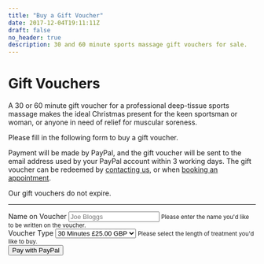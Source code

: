 ```yaml
---
title: "Buy a Gift Voucher"
date: 2017-12-04T19:11:11Z
draft: false
no_header: true
description: 30 and 60 minute sports massage gift vouchers for sale.
---
```


<div class="jumbotron">
  <h1 class="display-2">Gift Vouchers</h1>
  <p class="lead">A 30 or 60 minute gift voucher for a professional deep-tissue sports massage makes the ideal Christmas present for the keen sportsman or woman, or anyone in need of relief for muscular soreness.<p>
</div>

Please fill in the following form to buy a gift voucher.

Payment will be made by PayPal, and the gift voucher will be sent to the email address used by your PayPal account within 3 working days.  The gift voucher can be redeemed by <a href="/contact/">contacting us</a>, or when <a href="https://app.acuityscheduling.com/schedule.php?owner=14767332">booking an appointment</a>.

Our gift vouchers do not expire.

---

<form action="https://www.paypal.com/cgi-bin/webscr" method="post" target="_top">
  <input type="hidden" name="cmd" value="_s-xclick">
  <input type="hidden" name="hosted_button_id" value="46HCZEDRR2UKS">
  <input type="hidden" name="on1" value="Name on Voucher">
  <input type="hidden" name="on0" value="Voucher">
  <input type="hidden" name="currency_code" value="GBP">
  <div class="form-group">
    <label for="os1">Name on Voucher</label>
    <input type="text" class="form-control" name="os1" maxlength="200" required aria-describedby="nameHelp" placeholder="Joe Bloggs">
    <small id="nameHelp" class="form-text text-muted">Please enter the name you'd like to be written on the voucher.</small>
  </div>
  <div class="form-group">
    <label for="os0">Voucher Type</label>
    <select name="os0" class="form-control" aria-describedby="voucherHelp">
       <option value="30 Minutes">30 Minutes £25.00 GBP</option>
       <option value="60 Minutes">60 Minutes £40.00 GBP</option>
    </select>
    <small id="voucherHelp" class="form-text text-muted">Please select the length of treatment you'd like to buy.</small>
  </div>
  <div class="form-group">
    <input class="btn btn-success" type="submit" name="submit" value="Pay with PayPal">
    <img alt="" border="0" src="https://www.paypalobjects.com/en_GB/i/scr/pixel.gif" width="1" height="1">
  </div>
</form>
